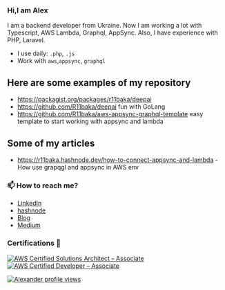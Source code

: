 ### Hi,I am Alex

<!--
**R11baka/R11baka** is a ✨ _special_ ✨ repository because its `README.md` (this file) appears on your GitHub profile.

Here are some ideas to get you started:
-->
I am a backend developer from Ukraine. Now I am working a lot with Typescript, AWS Lambda, Graphql, AppSync.
Also, I have experience with PHP, Laravel.
- I use daily: `.php`, `.js`
- Work with `aws`,`appsync`, `graphql`

## Here are some examples of my repository

- https://packagist.org/packages/r11baka/deepai
- https://github.com/R11baka/deepai fun with GoLang
- https://github.com/R11baka/aws-appsync-graphql-template easy template to start working with appsync and lambda
  
## Some of my articles
- https://r11baka.hashnode.dev/how-to-connect-appsync-and-lambda - How use grapqgl and appsync in AWS env


### 📫 How to reach me?
- [LinkedIn](https://www.linkedin.com/in/alexander-voloshenko/)
- [hashnode](https://r11baka.hashnode.dev/)
- [Blog](https://r11baka.github.io/)
- [Medium](https://medium.com/@r11baka)


### Certifications 📜
 [![AWS Certified Solutions Architect – Associate](https://images.credly.com/size/70x70/images/0e284c3f-5164-4b21-8660-0d84737941bc/image.png)](https://www.credly.com/badges/6d6ddae0-1774-4d76-97d6-99f91097331f)
 [![AWS Certified Developer – Associate](https://images.credly.com/size/70x70/images/b9feab85-1a43-4f6c-99a5-631b88d5461b/image.png)](https://www.credly.com/badges/e0799944-ca21-4bfe-ba25-f66bde11f7be)


 [![Alexander profile views](https://u8views.com/api/v1/github/profiles/614113/views/day-week-month-total-count.svg)](https://u8views.com/github/R11baka)

